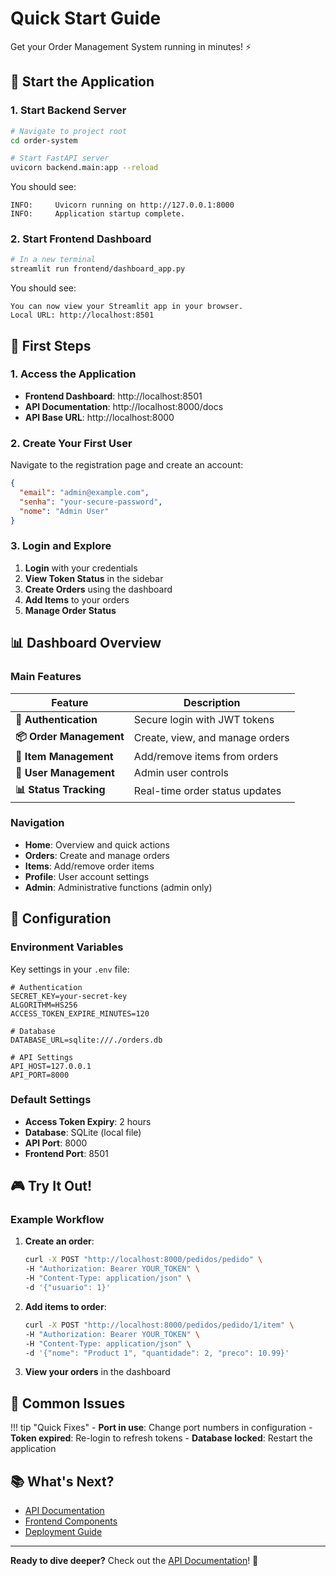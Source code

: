 # Quick Start Guide

Get your Order Management System running in minutes! ⚡

## 🚀 Start the Application

### 1. Start Backend Server

```bash
# Navigate to project root
cd order-system

# Start FastAPI server
uvicorn backend.main:app --reload
```

You should see:
```
INFO:     Uvicorn running on http://127.0.0.1:8000
INFO:     Application startup complete.
```

### 2. Start Frontend Dashboard

```bash
# In a new terminal
streamlit run frontend/dashboard_app.py
```

You should see:
```
You can now view your Streamlit app in your browser.
Local URL: http://localhost:8501
```

## 🎯 First Steps

### 1. Access the Application

- **Frontend Dashboard**: http://localhost:8501
- **API Documentation**: http://localhost:8000/docs
- **API Base URL**: http://localhost:8000

### 2. Create Your First User

Navigate to the registration page and create an account:

```json
{
  "email": "admin@example.com",
  "senha": "your-secure-password",
  "nome": "Admin User"
}
```

### 3. Login and Explore

1. **Login** with your credentials
2. **View Token Status** in the sidebar
3. **Create Orders** using the dashboard
4. **Add Items** to your orders
5. **Manage Order Status**

## 📊 Dashboard Overview

### Main Features

| Feature | Description |
|---------|-------------|
| **🔐 Authentication** | Secure login with JWT tokens |
| **📦 Order Management** | Create, view, and manage orders |
| **🛒 Item Management** | Add/remove items from orders |
| **👥 User Management** | Admin user controls |
| **📊 Status Tracking** | Real-time order status updates |

### Navigation

- **Home**: Overview and quick actions
- **Orders**: Create and manage orders
- **Items**: Add/remove order items
- **Profile**: User account settings
- **Admin**: Administrative functions (admin only)

## 🔧 Configuration

### Environment Variables

Key settings in your `.env` file:

```env
# Authentication
SECRET_KEY=your-secret-key
ALGORITHM=HS256
ACCESS_TOKEN_EXPIRE_MINUTES=120

# Database
DATABASE_URL=sqlite:///./orders.db

# API Settings
API_HOST=127.0.0.1
API_PORT=8000
```

### Default Settings

- **Access Token Expiry**: 2 hours
- **Database**: SQLite (local file)
- **API Port**: 8000
- **Frontend Port**: 8501

## 🎮 Try It Out!

### Example Workflow

1. **Create an order**:
   ```bash
   curl -X POST "http://localhost:8000/pedidos/pedido" \
   -H "Authorization: Bearer YOUR_TOKEN" \
   -H "Content-Type: application/json" \
   -d '{"usuario": 1}'
   ```

2. **Add items to order**:
   ```bash
   curl -X POST "http://localhost:8000/pedidos/pedido/1/item" \
   -H "Authorization: Bearer YOUR_TOKEN" \
   -H "Content-Type: application/json" \
   -d '{"nome": "Product 1", "quantidade": 2, "preco": 10.99}'
   ```

3. **View your orders** in the dashboard

## 🐛 Common Issues

!!! tip "Quick Fixes"
    - **Port in use**: Change port numbers in configuration
    - **Token expired**: Re-login to refresh tokens
    - **Database locked**: Restart the application

## 📚 What's Next?

- [API Documentation](../api/authentication.md)
- [Frontend Components](../frontend/dashboard.md)
- [Deployment Guide](../deployment/docker.md)

---

**Ready to dive deeper?** Check out the [API Documentation](../api/authentication.md)! 🚀